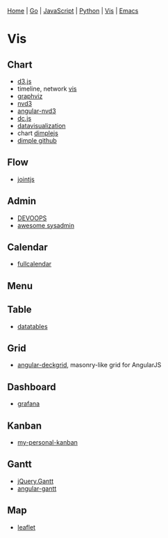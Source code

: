 
  [Home](https://github.com/mabotech/mabotree/blob/master/README.md)
| [Go](https://github.com/mabotech/mabotree/blob/master/go.md)
| [JavaScript](https://github.com/mabotech/mabotree/blob/master/js.md)
| [Python](https://github.com/mabotech/mabotree/blob/master/python.md)
| [Vis](https://github.com/mabotech/mabotree/blob/master/vis.md)
| [Emacs](https://github.com/mabotech/mabotree/blob/master/emacs_sc.md)


# Vis


## Chart

- [d3.js](http://d3js.org/)
- timeline, network [vis](http://visjs.org/)
- [graphviz](http://graphviz.org/)
- [nvd3](https://github.com/novus/nvd3)
- [angular-nvd3](http://krispo.github.io/angular-nvd3/)
- [dc.js](http://dc-js.github.io/dc.js/)
- [datavisualization](http://selection.datavisualization.ch/)
- chart [dimplejs](http://dimplejs.org/)
- [dimple github](https://github.com/PMSI-AlignAlytics/dimple)

## Flow
- [jointjs](http://jointjs.com/)

## Admin
- [DEVOOPS](https://github.com/devoopsme/devoops)
- [awesome sysadmin](https://github.com/kahun/awesome-sysadmin)

## Calendar

- [fullcalendar](http://arshaw.com/fullcalendar/)


## Menu


## Table
- [datatables](http://datatables.net/)


## Grid
- [angular-deckgrid](https://github.com/akoenig/angular-deckgrid),  masonry-like grid for AngularJS


## Dashboard
- [grafana](http://grafana.org/)


## Kanban
- [my-personal-kanban](https://github.com/greggigon/my-personal-kanban)


## Gantt
- [jQuery.Gantt](http://taitems.github.io/jQuery.Gantt/)
- [angular-gantt](https://github.com/Schweigi/angular-gantt)

## Map
- [leaflet](http://leafletjs.com/)